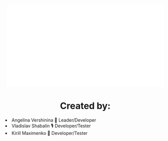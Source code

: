 <body>
<h1 align="center"></h1> 
<p align="center"><img src="https://github.com/angversh/Medea/blob/main/Images/MedeaGif.gif?raw=true" width="495" height="260"/></p>
<h1 align="center">Created by:</h1> 
   
<li>Angelina Vershinina 💚 Leader/Developer</li>
<li>Vladislav Shabalin 🎙 Developer/Tester</li>
<li>Kirill Maximenko 💭 Developer/Tester</li>

<!--
<h2>
    Description
</h2>   
-->  
</body>
